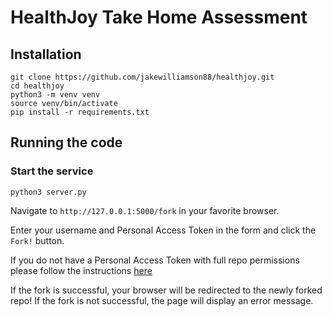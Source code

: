 # HealthJoy Take Home Assessment

## Installation

```
git clone https://github.com/jakewilliamson88/healthjoy.git
cd healthjoy
python3 -m venv venv
source venv/bin/activate
pip install -r requirements.txt
```


## Running the code

### Start the service
```
python3 server.py
```

Navigate to `http://127.0.0.1:5000/fork` in your favorite browser.

Enter your username and Personal Access Token in the form and click the `Fork!` button.

If you do not have a Personal Access Token with full repo permissions please follow the instructions [here](https://docs.github.com/en/github/authenticating-to-github/creating-a-personal-access-token)

If the fork is successful, your browser will be redirected to the newly forked repo!
If the fork is not successful, the page will display an error message.
